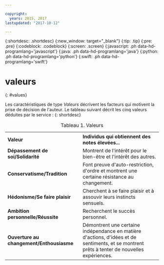 ```yaml
---

copyright:
  years: 2015, 2017
lastupdated: "2017-10-12"

---
```


{:shortdesc: .shortdesc}
{:new_window: target="_blank"}
{:tip: .tip}
{:pre: .pre}
{:codeblock: .codeblock}
{:screen: .screen}
{:javascript: .ph data-hd-programlang='javascript'}
{:java: .ph data-hd-programlang='java'}
{:python: .ph data-hd-programlang='python'}
{:swift: .ph data-hd-programlang='swift'}

# valeurs
{: #values}

Les caractéristiques de type *Valeurs* décrivent les
facteurs qui motivent la prise de décision de l'auteur. Le tableau suivant décrit les cinq valeurs déduites par le service :
{: shortdesc}

<table>
  <caption>Tableau 1. Valeurs</caption>
  <tr>
    <th style="text-align:left">Valeur </th>
    <th style="text-align:left">Individus qui obtiennent des notes élevées...</th>
  </tr>
  <tr>
    <td><strong>Dépassement de soi/Solidarité</strong></td>
    <td>Montrent de l'intérêt pour le bien-être et l'intérêt des autres.</td>
  </tr>
  <tr>
    <td><strong>Conservatisme/Tradition</strong></td>
    <td>Font preuve d'auto-restriction, d'ordre et montrent une certaine résistance au changement. </td>
  </tr>
  <tr>
    <td><strong>Hédonisme/Se faire plaisir</strong></td>
    <td>Cherchent à se faire plaisir et à assouvir leurs instincts sensuels. </td>
  </tr>
  <tr>
    <td><strong>Ambition personnelle/Réussite</strong></td>
    <td>Recherchent le succès personnel.</td>
  </tr>
  <tr>
    <td><strong>Ouverture au changement/Enthousiasme</strong></td>
    <td>Démontrent une certaine indépendance en matière d'actions, d'idées et de sentiments, et se montrent prêts à tenter de nouvelles expériences.
</td>
  </tr>
</table>
